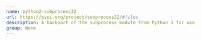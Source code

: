 ```yaml
---
name: python2-subprocess32
url: https://pypi.org/project/subprocess32/#files
description: A backport of the subprocess module from Python 3 for use on 2.
group: None
---
```

